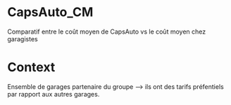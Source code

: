 # CapsAuto_CM
Comparatif entre le coût moyen de CapsAuto vs le coût moyen chez garagistes 


# Context

Ensemble de garages partenaire du groupe --> ils ont des tarifs préfentiels par rapport aux autres garages.

